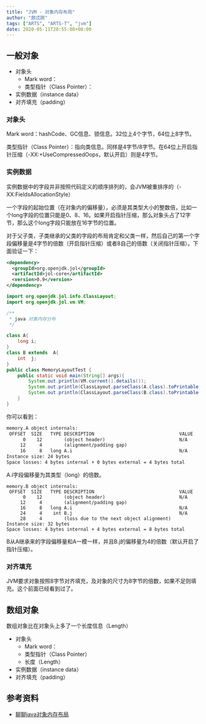 ```yaml
---
title: "JVM - 对象内存布局"
author: "颇忒脱"
tags: ["ARTS", "ARTS-T", "jvm"]
date: 2020-05-11T20:55:08+08:00
---
```


<!--more-->

## 一般对象

* 对象头
  * Mark word：
  * 类型指针（Class Pointer）：
* 实例数据（instance data）
* 对齐填充（padding）



### 对象头

Mark word：hashCode、GC信息、锁信息。32位上4个字节，64位上8字节。

类型指针（Class Pointer）：指向类信息。同样是4字节/8字节。在64位上开启指针压缩（-XX:+UseCompressedOops，默认开启）则是4字节。

### 实例数据

实例数据中的字段并非按照代码定义的顺序排列的，会JVM被重排序的（-XX:FieldsAllocationStyle）

一个字段的起始位置（在对象内的偏移量），必须是其类型大小的整数倍，比如一个long字段的位置只能是0、8、16。如果开启指针压缩，那么对象头占了12字节，那么这个long字段只能放在16字节的位置。

对于父子类，子类继承的父类的字段的布局肯定和父类一样，然后自己的第一个字段偏移量是4字节的倍数（开启指针压缩）或者8自己的倍数（关闭指针压缩）。下面验证一下：

```xml
<dependency>
  <groupId>org.openjdk.jol</groupId>
  <artifactId>jol-core</artifactId>
  <version>0.9</version>
</dependency>
```

```java
import org.openjdk.jol.info.ClassLayout;
import org.openjdk.jol.vm.VM;

/**
 * java 对象内存分布
 */

class A{
    long i;
}
class B extends  A{
    int  j;
}
public class MemoryLayoutTest {
    public static void main(String[] args){
        System.out.println(VM.current().details());
        System.out.println(ClassLayout.parseClass(A.class).toPrintable());
        System.out.println(ClassLayout.parseClass(B.class).toPrintable());
    }
}
```

你可以看到：

```txt
memory.A object internals:
 OFFSET  SIZE   TYPE DESCRIPTION                               VALUE
      0    12        (object header)                           N/A
     12     4        (alignment/padding gap)                  
     16     8   long A.i                                       N/A
Instance size: 24 bytes
Space losses: 4 bytes internal + 0 bytes external = 4 bytes total
```

A.i字段偏移量为其类型（long）的倍数。

```text
memory.B object internals:
 OFFSET  SIZE   TYPE DESCRIPTION                               VALUE
      0    12        (object header)                           N/A
     12     4        (alignment/padding gap)                  
     16     8   long A.i                                       N/A
     24     4    int B.j                                       N/A
     28     4        (loss due to the next object alignment)
Instance size: 32 bytes
Space losses: 4 bytes internal + 4 bytes external = 8 bytes total
```

B从A继承来的字段偏移量和A一模一样，并且B.j的偏移量为4的倍数（默认开启了指针压缩）。

### 对齐填充

JVM要求对象按照8字节对齐填充，及对象的尺寸为8字节的倍数，如果不足则填充。这个前面已经看到过了。


## 数组对象

数组对象比在对象头上多了一个长度信息（Length）

* 对象头
  * Mark word：
  * 类型指针（Class Pointer）
  * 长度（Length）
* 实例数据（instance data）
* 对齐填充（padding）

## 参考资料

* [聊聊java对象内存布局](https://zhuanlan.zhihu.com/p/50984945)

